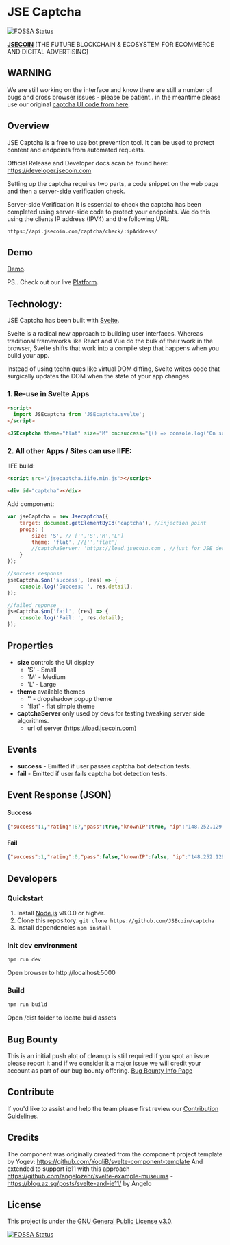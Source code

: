 # JSE Captcha
[![FOSSA Status](https://app.fossa.com/api/projects/git%2Bgithub.com%2FAremixdj%2Fcaptcha.svg?type=shield)](https://app.fossa.com/projects/git%2Bgithub.com%2FAremixdj%2Fcaptcha?ref=badge_shield)


**[JSECOIN](https://jsecoin.com/)** [THE FUTURE BLOCKCHAIN & ECOSYSTEM FOR ECOMMERCE AND DIGITAL ADVERTISING]

## WARNING

We are still working on the interface and know there are still a number of bugs and cross browser issues - please be patient.. in the meantime please use our original [captcha UI code from here](https://github.com/JSEcoin/server/tree/master/embed/captcha).

## Overview
JSE Captcha is a free to use bot prevention tool. It can be used to protect content and endpoints from automated requests.

Official Release and Developer docs acan be found here: https://developer.jsecoin.com

Setting up the captcha requires two parts, a code snippet on the web page and then a server-side verification check.

Server-side Verification
It is essential to check the captcha has been completed using server-side code to protect your endpoints. We do this using the clients IP address (IPV4) and the following URL: 

```
https://api.jsecoin.com/captcha/check/:ipAddress/
```

## Demo
[Demo](https://jsecoin.com/iCaptcha/).

PS.. Check out our live [Platform](https://platform.jsecoin.com/).

## Technology:

JSE Captcha has been built with [Svelte](https://svelte.dev).

Svelte is a radical new approach to building user interfaces. Whereas traditional frameworks like React and Vue do the bulk of their work in the browser, Svelte shifts that work into a compile step that happens when you build your app.

Instead of using techniques like virtual DOM diffing, Svelte writes code that surgically updates the DOM when the state of your app changes.

### 1. Re-use in Svelte Apps
```html
<script>
  import JSEcaptcha from 'JSEcaptcha.svelte';
</script>

<JSEcaptcha theme="flat" size="M" on:success="{() => console.log('On success!')}" on:fail="{() => console.log('On fail!')}" />
```

### 2. All other Apps / Sites can use IIFE:

IIFE build:

```html
<script src='/jsecaptcha.iife.min.js'></script>

<div id="captcha"></div>
```

Add component:

```javascript
var jseCaptcha = new Jsecaptcha({
    target: document.getElementById('captcha'), //injection point
    props: {
        size: 'S', // ['','S','M','L']
        theme: 'flat', //['','flat']
        //captchaServer: 'https://load.jsecoin.com', //just for JSE devs
    }
});

//success response
jseCaptcha.$on('success', (res) => {
    console.log('Success: ', res.detail);
});

//failed reponse
jseCaptcha.$on('fail', (res) => {
    console.log('Fail: ', res.detail);
});
```

## Properties

- **size** controls the UI display
  - 'S' - Small
  - 'M' - Medium
  - 'L' - Large
- **theme** available themes
  - '' - dropshadow popup theme
  - 'flat' - flat simple theme
- **captchaServer** only used by devs for testing tweaking server side algorithms.
  - url of server (https://load.jsecoin.com)

## Events

- **success** - Emitted if user passes captcha bot detection tests.
- **fail** - Emitted if user fails captcha bot detection tests.

## Event Response (JSON)

#### Success
```json
{"success":1,"rating":87,"pass":true,"knownIP":true, "ip":"148.252.129.187"}
```

#### Fail
```json
{"success":1,"rating":0,"pass":false,"knownIP":false, "ip":"148.252.129.187"}
```

## Developers
### Quickstart

1. Install [Node.js](https://nodejs.org) v8.0.0 or higher.
2. Clone this repository: `git clone https://github.com/JSEcoin/captcha`
3. Install dependencies `npm install`

### Init dev environment

```bash
npm run dev
```

Open browser to http://localhost:5000

### Build

```bash
npm run build
```

Open /dist folder to locate build assets


## Bug Bounty
This is an initial push alot of cleanup is still required if you spot an issue please report it and if we consider it a major issue we will credit your account as part of our bug bounty offering.
[Bug Bounty Info Page](https://jsecoin.com/en/oddJobs/bugBounty)

## Contribute
If you'd like to assist and help the team please first review our [Contribution Guidelines](./CONTRIBUTING.md).

## Credits
The component was originally created from the component project template by Yogev: https://github.com/YogliB/svelte-component-template
And extended to support ie11 with this approach https://github.com/angelozehr/svelte-example-museums - https://blog.az.sg/posts/svelte-and-ie11/ by Angelo

## License
This project is under the [GNU General Public License v3.0](./LICENSE.md).


[![FOSSA Status](https://app.fossa.com/api/projects/git%2Bgithub.com%2FAremixdj%2Fcaptcha.svg?type=large)](https://app.fossa.com/projects/git%2Bgithub.com%2FAremixdj%2Fcaptcha?ref=badge_large)